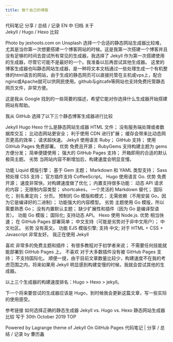 ```yaml
---
title: 做个自己的博客
---
```


代码笔记 分享 / 总结 / 记录 EN 中
归档 关于  
Jekyll / Hugo / Hexo 比较

Photo by jeshoots.com on Unsplash
选择一个合适的静态网站生成器比较难，尤其是当你第一次想要搭建一个博客网站的时候。这是我第一次搭建一个博客并且没有足够的时间去尝试所有常见的生成器，我选择了 Jekyll 作为第一次搭建使用的生成器，尽管它可能不是最好的一个。我准备以后再尝试其他生成器。
这里的博客生成器也叫静态网站生成器，是一种将文本文档通过一些处理生成一个有机整体的html语言的网站，由于生成的静态网页可以直接托管在主机或vps上，配合nginx或Apache就可以供网民使用。github与gitcafe等网站也支持免费托管静态网页文件，非常方便。

这是我从 Google 找到的一些简要的描述，希望它能对你选择什么生成器开始搭建网站有帮助。

我从 GitHub 选择了以下三个静态博客生成器进行比较

Jekyll
Hugo
Hexo
什么是静态网站生成器
HTML 文件；
没有服务端处理或者数据库交互；
比动态网站更安全；
利于使用 CDN 进行扩展；
缓存会带来比动态网页更高的效率；
请求超快速。
Jekyll
使用语言 Ruby；
GitHub 支持；
使用 GitHub Pages 免费部署。
优势
免费且开源；
RubyGems 支持构建主题为 gems 方便分发；
简单便捷使用；
强大的 GitHub Pages 支持；
开箱即用的合适的默认极简主题。
劣势
当网站内容不断增加后，构建速度会明显变慢。

功能
Liquid 模版引擎；
基于 Gem 主题；
Markdown 和 YAML 类型支持；
Sass 预处理 CSS 支持；
官方插件支持 CoffeeScript。
Hugo
使用语言 Go.
优势
免费开源；
速度非常快，对构建速度做了优化；
内置支持很多功能：
动态 API 请求的内容；
无限制内容类型；
shortcakes， 一个灵活的 Markdown 替代；
国际化；
别名重定向；
分页。
预制的 Go 模版和模式；
无需依赖（不用安装 Go，因为它是编译好的二进制）；
功能强大的内容模型。
劣势
主题使用 Go 模版，所以需要熟悉 Go；
没有内置默认主题；
缺少扩展性和插件（因为 Go 是编译型语言）。
功能
Go 模版；
国际化;
支持动态 API。
Hexo
使用 Node.js.
优势
相当快速；
在 GitHub Pages 部署简单；
中文支持（可能是劣势对于非中文用户）；
中文社区。
劣势
没有英文。
功能
EJS 模版引擎;
支持 中文;
对于 HTML + CSS + Javascript 非常友好。
我正在使用
Jekyll

喜欢
非常多的免费主题和插件；
有很多教程对于初学者来说；
不需要任何技能就能部署到 GitHub Pages 上。
不喜欢
对于大多数插件没有被 GitHub Pages 支持；
不支持国际化。
顺便一提，由于目前文章数量比较少，构建速度不在我的考虑范围之内，将来如果用 Jekyll 明显感到构建变慢的时候，我就会尝试其他的生成器。

以上三个生成器的构建速度排名：Hugo > Hexo > jekyll。

下一个将来要尝试的生成器应该是 Hugo，到时候我会更新这篇文章，写一些实际的使用感受。

参考链接
如何选择正确的静态生成器 Jekyll vs. Hugo vs. Hexo
静态网站生成器比较
写于 30th October 2019
TOP

Powered by Lagrange theme of Jekyll On GitHub Pages
代码笔记 | 分享 / 总结 / 记录 by 曹历鑫
